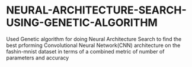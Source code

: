 # NEURAL-ARCHITECTURE-SEARCH-USING-GENETIC-ALGORITHM
Used Genetic algorithm for doing Neural Architecture Search to find the best prforming Convolutional Neural Network(CNN) architecture on the fashin-mnist dataset in terms of a combined metric of number of parameters and accuracy
